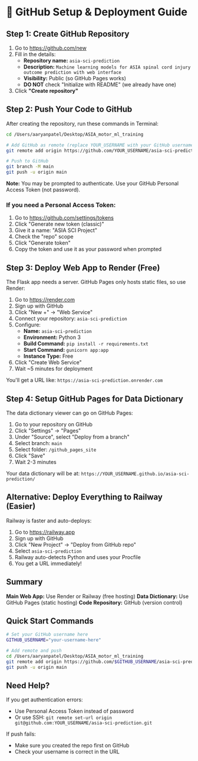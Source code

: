 # 🚀 GitHub Setup & Deployment Guide

## Step 1: Create GitHub Repository

1. Go to https://github.com/new
2. Fill in the details:
   - **Repository name:** `asia-sci-prediction`
   - **Description:** `Machine learning models for ASIA spinal cord injury outcome prediction with web interface`
   - **Visibility:** Public (so GitHub Pages works)
   - **DO NOT** check "Initialize with README" (we already have one)
3. Click **"Create repository"**

## Step 2: Push Your Code to GitHub

After creating the repository, run these commands in Terminal:

```bash
cd /Users/aaryanpatel/Desktop/ASIA_motor_ml_training

# Add GitHub as remote (replace YOUR_USERNAME with your GitHub username)
git remote add origin https://github.com/YOUR_USERNAME/asia-sci-prediction.git

# Push to GitHub
git branch -M main
git push -u origin main
```

**Note:** You may be prompted to authenticate. Use your GitHub Personal Access Token (not password).

### If you need a Personal Access Token:
1. Go to https://github.com/settings/tokens
2. Click "Generate new token (classic)"
3. Give it a name: "ASIA SCI Project"
4. Check the "repo" scope
5. Click "Generate token"
6. Copy the token and use it as your password when prompted

## Step 3: Deploy Web App to Render (Free)

The Flask app needs a server. GitHub Pages only hosts static files, so use Render:

1. Go to https://render.com
2. Sign up with GitHub
3. Click "New +" → "Web Service"
4. Connect your repository: `asia-sci-prediction`
5. Configure:
   - **Name:** `asia-sci-prediction`
   - **Environment:** Python 3
   - **Build Command:** `pip install -r requirements.txt`
   - **Start Command:** `gunicorn app:app`
   - **Instance Type:** Free
6. Click "Create Web Service"
7. Wait ~5 minutes for deployment

You'll get a URL like: `https://asia-sci-prediction.onrender.com`

## Step 4: Setup GitHub Pages for Data Dictionary

The data dictionary viewer can go on GitHub Pages:

1. Go to your repository on GitHub
2. Click "Settings" → "Pages"
3. Under "Source", select "Deploy from a branch"
4. Select branch: `main`
5. Select folder: `/github_pages_site`
6. Click "Save"
7. Wait 2-3 minutes

Your data dictionary will be at:
`https://YOUR_USERNAME.github.io/asia-sci-prediction/`

## Alternative: Deploy Everything to Railway (Easier)

Railway is faster and auto-deploys:

1. Go to https://railway.app
2. Sign up with GitHub
3. Click "New Project" → "Deploy from GitHub repo"
4. Select `asia-sci-prediction`
5. Railway auto-detects Python and uses your Procfile
6. You get a URL immediately!

## Summary

**Main Web App:** Use Render or Railway (free hosting)
**Data Dictionary:** Use GitHub Pages (static hosting)
**Code Repository:** GitHub (version control)

## Quick Start Commands

```bash
# Set your GitHub username here
GITHUB_USERNAME="your-username-here"

# Add remote and push
cd /Users/aaryanpatel/Desktop/ASIA_motor_ml_training
git remote add origin https://github.com/$GITHUB_USERNAME/asia-sci-prediction.git
git push -u origin main
```

## Need Help?

If you get authentication errors:
- Use Personal Access Token instead of password
- Or use SSH: `git remote set-url origin git@github.com:YOUR_USERNAME/asia-sci-prediction.git`

If push fails:
- Make sure you created the repo first on GitHub
- Check your username is correct in the URL

